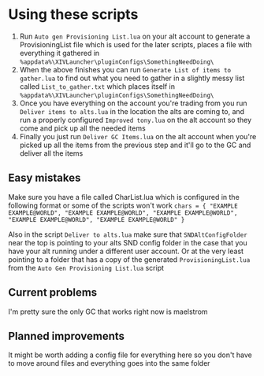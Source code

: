 # Using these scripts
1. Run `Auto gen Provisioning List.lua` on your alt account to generate a ProvisioningList file which is used for the later scripts, places a file with everything it gathered in `%appdata%\XIVLauncher\pluginConfigs\SomethingNeedDoing\`
2. When the above finishes you can run `Generate List of items to gather.lua` to find out what you need to gather in a slightly messy list called `List_to_gather.txt` which places itself in `%appdata%\XIVLauncher\pluginConfigs\SomethingNeedDoing\`
3. Once you have everything on the account you're trading from you run `Deliver items to alts.lua` in the location the alts are coming to, and run a properly configured `Improved tony.lua` on the alt account so they come and pick up all the needed items
4. Finally you just run `Deliver GC Items.lua` on the alt account when you're picked up all the items from the previous step and it'll go to the GC and deliver all the items

## Easy mistakes
Make sure you have a file called CharList.lua which is configured in the following format or some of the scripts won't work
`chars = {
    "EXAMPLE EXAMPLE@WORLD",
    "EXAMPLE EXAMPLE@WORLD",
    "EXAMPLE EXAMPLE@WORLD",
    "EXAMPLE EXAMPLE@WORLD",
    "EXAMPLE EXAMPLE@WORLD"
}`

Also in the script `Deliver to alts.lua` make sure that `SNDAltConfigFolder` near the top is pointing to your alts SND config folder in the case that you have your alt running under a different user account.
Or at the very least pointing to a folder that has a copy of the generated `ProvisioningList.lua` from the `Auto Gen Provisioning List.lua` script

## Current problems
I'm pretty sure the only GC that works right now is maelstrom

## Planned improvements
It might be worth adding a config file for everything here so you don't have to move around files and everything goes into the same folder

